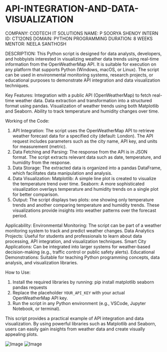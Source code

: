 # API-INTEGRATION-AND-DATA-VISUALIZATION

COMPANY: CODTECH IT SOLUTIONS
NAME: P SOORYA SHENOY
INTERN ID: CT12ONS
DOMAIN: PYTHON PROGRAMMING
DURATION: 8 WEEKS
MENTOR: NEELA SANTHOSH

DESCRIPTION:
This Python script is designed for data analysts, developers, and hobbyists interested in visualizing weather data trends using real-time information from the OpenWeatherMap API. It is suitable for execution on any platform that supports Python (Windows, macOS, or Linux). The script can be used in environmental monitoring systems, research projects, or educational purposes to demonstrate API integration and data visualization techniques.

Key Features:
Integration with a public API (OpenWeatherMap) to fetch real-time weather data.
Data extraction and transformation into a structured format using pandas.
Visualization of weather trends using both Matplotlib and Seaborn.
Ability to track temperature and humidity changes over time.

Working of the Code:
1. API Integration:
The script uses the OpenWeatherMap API to retrieve weather forecast data for a specified city (default: London). The API request includes parameters such as the city name, API key, and units for measurement (metric).
2. Data Fetching and Parsing:
The response from the API is in JSON format. The script extracts relevant data such as date, temperature, and humidity from the response.
3. Data Storage:
The extracted data is organized into a pandas DataFrame, which facilitates data manipulation and analysis.
4. Data Visualization:
Matplotlib: A simple line plot is created to visualize the temperature trend over time.
Seaborn: A more sophisticated visualization overlays temperature and humidity trends on a single plot for better comparison.
5. Output:
The script displays two plots: one showing only temperature trends and another comparing temperature and humidity trends. These visualizations provide insights into weather patterns over the forecast period.

Applicability:
Environmental Monitoring: The script can be part of a weather monitoring system to track and predict weather changes.
Data Analytics Projects: Useful for students and professionals to learn about data processing, API integration, and visualization techniques.
Smart City Applications: Can be integrated into larger systems for weather-based decision-making (e.g., traffic control or public safety alerts).
Educational Demonstrations: Suitable for teaching Python programming concepts, data analysis, and visualization libraries.

 How to Use:
1. Install the required libraries by running:
      pip install matplotlib seaborn pandas requests
2. Replace the placeholder `YOUR_API_KEY` with your actual OpenWeatherMap API key.
3. Run the script in any Python environment (e.g., VSCode, Jupyter Notebook, or terminal).

This script provides a practical example of API integration and data visualization. By using powerful libraries such as Matplotlib and Seaborn, users can easily gain insights from weather data and create visually appealing plots.

![Image](https://github.com/user-attachments/assets/b63221c7-c2b4-4110-a64c-0b5b97ad8e29)
![Image](https://github.com/user-attachments/assets/c9cde413-83cc-4eef-8703-37b9ec0f7ed4)


